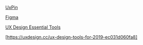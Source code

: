 
[UxPin](https://www.uxpin.com)

[Figma](www.figma.com)

[UX Design Essential Tools](https://www.youtube.com/watch?v=1FyWSHs9ObU)

[https://uxdesign.cc/ux-design-tools-for-2019-ec031d060fa8]


